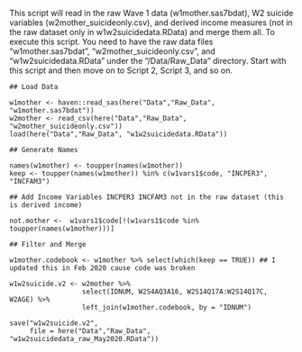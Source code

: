 This script will read in the raw Wave 1 data (w1mother.sas7bdat), W2
suicide variables (w2mother\_suicideonly.csv), and derived income
measures (not in the raw dataset only in w1w2suicidedata.RData) and
merge them all. To execute this script. You need to have the raw data
files “w1mother.sas7bdat”, “w2mother\_suicideonly.csv”, and
“w1w2suicidedata.RData” under the “/Data/Raw\_Data” directory. Start
with this script and then move on to Script 2, Script 3, and so on.

    ## Load Data

    w1mother <- haven::read_sas(here("Data","Raw_Data", "w1mother.sas7bdat"))
    w2mother <- read_csv(here("Data","Raw_Data", "w2mother_suicideonly.csv"))
    load(here("Data","Raw_Data", "w1w2suicidedata.RData"))

    ## Generate Names

    names(w1mother) <- toupper(names(w1mother))
    keep <- toupper(names(w1mother)) %in% c(w1vars1$code, "INCPER3", "INCFAM3")

    ## Add Income Variables INCPER3 INCFAM3 not in the raw dataset (this is derived income)

    not.mother <-  w1vars1$code[!(w1vars1$code %in% toupper(names(w1mother)))]

    ## Filter and Merge

    w1mother.codebook <- w1mother %>% select(which(keep == TRUE)) ## I updated this in Feb 2020 cause code was broken
                  
    w1w2suicide.v2 <- w2mother %>%
                      select(IDNUM, W2S4AQ3A16, W2S14Q17A:W2S14Q17C, W2AGE) %>%
                      left_join(w1mother.codebook, by = "IDNUM")

    save("w1w2suicide.v2", 
         file = here("Data","Raw_Data", "w1w2suicidedata_raw_May2020.RData"))
